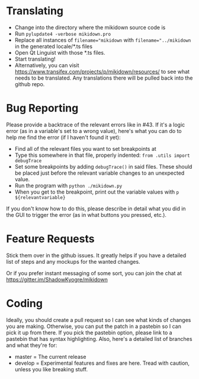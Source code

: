 # Translating
* Change into the directory where the mikidown source code is
* Run ```pylupdate4 -verbose mikidown.pro```
* Replace all instances of ```filename="mikidown``` with ```filename="../mikidown``` 
in the generated locale/*.ts files
* Open Qt Linguist with those *.ts files.
* Start translating!
* Alternatively, you can visit <https://www.transifex.com/projects/p/mikidown/resources/> 
to see what needs to be translated. Any translations there will be pulled back into 
the github repo.

# Bug Reporting
Please provide a backtrace of the relevant errors like in #43. If it's a logic 
error (as in a variable's set to a wrong value), here's what you can do to help me
find the error (if I haven't found it yet):
* Find all of the relevant files you want to set breakpoints at
* Type this somewhere in that file, properly indented: `from .utils import debugTrace`
* Set some breakpoints by adding `debugTrace()` in said files. These should be placed just before the relevant variable changes to an unexpected value.
* Run the program with `python ./mikidown.py`
* When you get to the breakpoint, print out the variable values with `p ${relevantvariable}`

If you don't know how to do this, please describe in detail what you did in the GUI to
trigger the error (as in what buttons you pressed, etc.).

# Feature Requests
Stick them over in the github issues. It greatly helps if you have a detailed
list of steps and any mockups for the wanted changes.

Or if you prefer instant messaging of some sort, you can join the chat at
https://gitter.im/ShadowKyogre/mikidown

# Coding
Ideally, you should create a pull request so I can see what kinds of changes
you are making. Otherwise, you can put the patch in a pastebin so I can pick it
up from there. If you pick the pastebin option, please link to a pastebin that
has syntax highlighting. Also, here's a detailed list of branches and what they're for:

- master = The current release
- develop = Experimental features and fixes are here. Tread with caution, unless you like breaking stuff.
